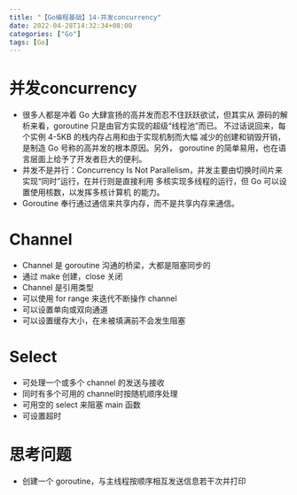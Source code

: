 ```yaml
---
title: "【Go编程基础】14-并发concurrency"
date: 2022-04-28T14:32:34+08:00
categories: ["Go"]
tags: [Go]
---
```

# 并发concurrency
- 很多人都是冲着 Go 大肆宣扬的高并发而忍不住跃跃欲试，但其实从
源码的解析来看，goroutine 只是由官方实现的超级“线程池”而已。
不过话说回来，每个实例 4-5KB 的栈内存占用和由于实现机制而大幅
减少的创建和销毁开销，是制造 Go 号称的高并发的根本原因。另外，
goroutine 的简单易用，也在语言层面上给予了开发者巨大的便利。
- 并发不是并行：Concurrency Is Not Parallelism，并发主要由切换时间片来实现“同时”运行，在并行则是直接利用
多核实现多线程的运行，但 Go 可以设置使用核数，以发挥多核计算机
的能力。
- Goroutine 奉行通过通信来共享内存，而不是共享内存来通信。

# Channel
- Channel 是 goroutine 沟通的桥梁，大都是阻塞同步的
- 通过 make 创建，close 关闭
- Channel 是引用类型
- 可以使用 for range 来迭代不断操作 channel
- 可以设置单向或双向通道
- 可以设置缓存大小，在未被填满前不会发生阻塞

# Select
- 可处理一个或多个 channel 的发送与接收
- 同时有多个可用的 channel时按随机顺序处理
- 可用空的 select 来阻塞 main 函数
- 可设置超时

# 思考问题
- 创建一个 goroutine，与主线程按顺序相互发送信息若干次并打印
